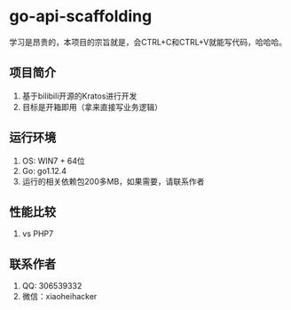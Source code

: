 # go-api-scaffolding
学习是昂贵的，本项目的宗旨就是，会CTRL+C和CTRL+V就能写代码，哈哈哈。

## 项目简介
1. 基于bilibili开源的Kratos进行开发
2. 目标是开箱即用（拿来直接写业务逻辑）

## 运行环境
1. OS: WIN7 + 64位
2. Go: go1.12.4
3. 运行的相关依赖包200多MB，如果需要，请联系作者

## 性能比较
1. vs PHP7

## 联系作者
1. QQ: 306539332
2. 微信：xiaoheihacker